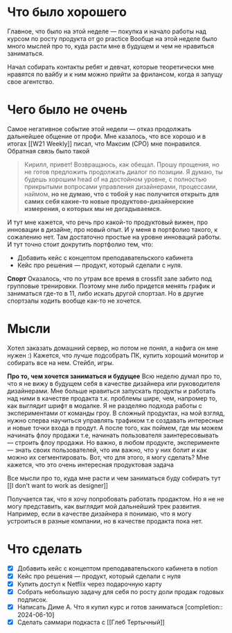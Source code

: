 # Что было хорошего
Главное, что было на этой неделе — покупка и начало работы над курсом по росту продукта от go practice 
Вообще на этой неделе было много мыслей про то, куда расти мне в будущем и чем не нравиться заниматься. 

Начал собирать контакты ребят и девчат, которые теоретически мне нравятся по вайбу и к ним можно прийти за фрилансом, когда я запущу свое агентство. 

# Чего было не очень
Самое негативное событие этой недели — отказ продолжать дальнейшее общение от профи. Мне казалось, что все хорошо и в итогах [[W21 Weekly]] писал, что Максим (CPO) мне понравился. 
Обратная связь было такой
> Кирилл, привет! Возвращаюсь, как обещал.
> Прошу прощения, но не готов предложить продолжать диалог по позиции.
> Я думаю, ты будешь хорошим head of на достойном уровне, с полностью прикрытыми вопросами управления дизайнерами, процессами, наймом, **но не думаю, что с тобой у нас получится открыть для самих себя какие-то новые продуктово-дизайнерские измерения, о которых мы не догадываемся.**

И тут мне кажется, что речь про какой-то продуктовый вижен, про инновации в дизайне, про новый опыт. И у меня в портфолио такого, к сожалению нет. Там достаточно простые на уровне инноваций работы. 
И тут точно стоит докрутить портфолио тем, что:
- Добавить кейс с концептом преподавательского кабинета
- Кейс про решения — продукт, который сделали с нуля.

**Спорт**
Оказалось, что по утрам все время в crossfit зале забито под групповые тренировки. Поэтому мне либо придется менять график и заниматься где-то в 11, либо искать другой спортзал. Но в другие спортзалы ходить вообще как-то не хочется. 


# Мысли
Хотел заказать домашний сервер, но потом не понял, а нафига он мне нужен :) Кажется, что лучше подсобрать ПК, купить хороший монитор и собирать все на нем. Стейбл, игры. 

**Про то, чем хочется заниматься и будущее**
Всю неделю думал про то, что я не вижу в будущем себя в качестве дизайнера или руководителя дизайнерами. Мне больше нравиться запускать продукты и работать над ними в качестве продакта т.к. проблемы шире, чем, напромер то, как выглядит шрифт в модалке. 
Я не разделяю подхода работы с экспериментами от команды гроу. В сложный продуктах, на мой взгляд, нужно сперва научиться управлять трафиком т.е создавать интересные и новые точки входа в продут. А после того, как поймем, где мы можем начинать флоу продажи т.е, начинать пользователя заинтересовывать — строить флоу продажи. 
Но важно, в любом продукте, эксперименте — знать своих пользователей, что им важно, что у них болит и как можно их сегментировать. 
Вот, что для этого, я могу сделать? Мне кажется, что это очень интересная продуктовая задача 

Все мысли про то, куда мне расти и чем заниматься буду собирать тут [[I don't want to work as designer]]

Получается так, что я хочу попробовать работать продактом. Но я не не могу представить, как выглядит мой дальнейший трек развития. Например, если в качестве дизайнера я понимаю, что я могу устроиться в разные компании, но в качестве продакта пока нет. 


# Что сделать
- [x] Добавить кейс с концептом преподавательского кабинета в notion
- [x] Кейс про решения — продукт, который сделали с нуля
- [x] Купить доступ к Netflix через подарочную карту
- [x] Собрать небольшую задачу для себя по росту доли продаж годовых подписок.
- [x] Написать Диме А. Что я купил курс и готов заниматься  [completion:: 2024-06-10]
- [x] Сделать саммари подкаста с [[Глеб Тертычный]]